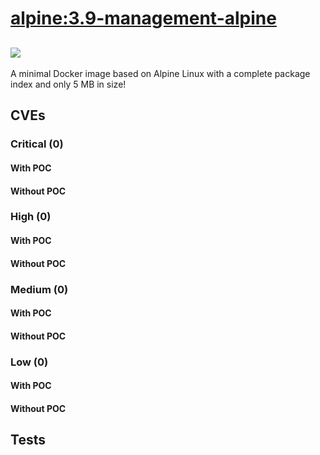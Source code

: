 # [alpine:3.9-management-alpine](https://hub.docker.com/_/alpine?tab=tags)
![](https://img.shields.io/static/v1?label=tag&message=3.9-management-alpine&color=blue)
---
<p>
A minimal Docker image based on Alpine Linux with a complete package index and only 5 MB in size!
</p>

## CVEs
### Critical (0)
#### With POC

#### Without POC


### High (0)
#### With POC

#### Without POC


### Medium (0)
#### With POC

#### Without POC


### Low (0)
#### With POC

#### Without POC


## Tests
